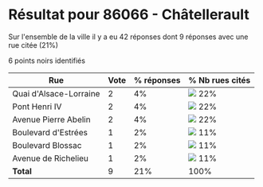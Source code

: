 # Résultat pour 86066 - Châtellerault

Sur l'ensemble de la ville il y a eu 42 réponses dont 9 réponses avec une rue citée (21%)

6 points noirs identifiés

| Rue | Vote | % réponses | % Nb rues cités|
|-----|------|------------|----------------|
| Quai d'Alsace-Lorraine | 2 | 4% | <img src="../../img/bar_22.gif" />&nbsp;22%|
| Pont Henri IV | 2 | 4% | <img src="../../img/bar_22.gif" />&nbsp;22%|
| Avenue Pierre Abelin | 2 | 4% | <img src="../../img/bar_22.gif" />&nbsp;22%|
| Boulevard d'Estrées | 1 | 2% | <img src="../../img/bar_11.gif" />&nbsp;11%|
| Boulevard Blossac | 1 | 2% | <img src="../../img/bar_11.gif" />&nbsp;11%|
| Avenue de Richelieu | 1 | 2% | <img src="../../img/bar_11.gif" />&nbsp;11%|
| **Total** | 9 | 21% | 100%|
